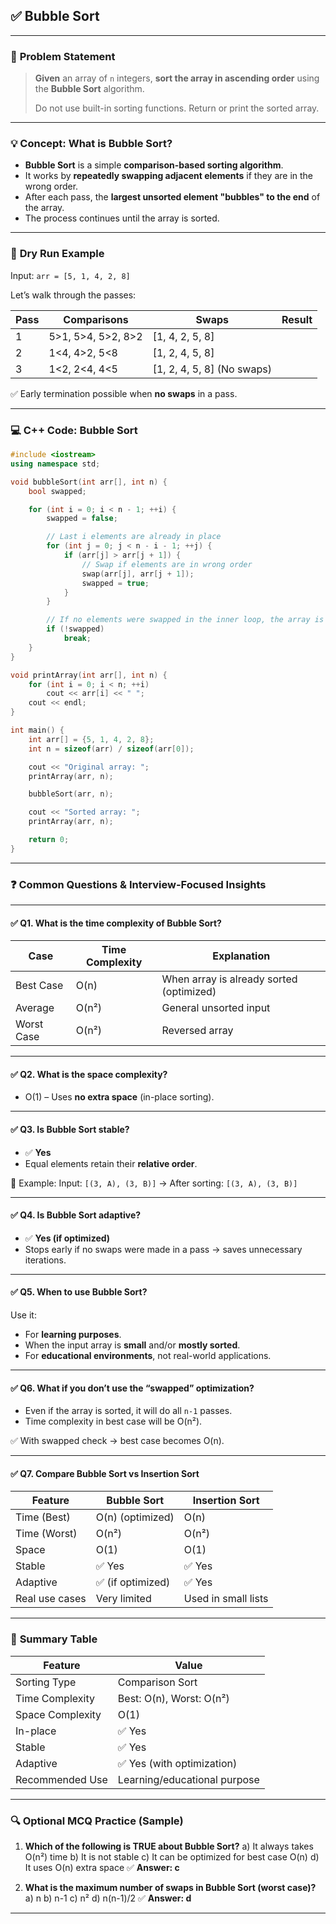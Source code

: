 

## ✅ **Bubble Sort**

---

### 🧩 **Problem Statement**

> **Given** an array of `n` integers, **sort the array in ascending order** using the **Bubble Sort** algorithm.
>
> Do not use built-in sorting functions.
> Return or print the sorted array.

---

### 💡 **Concept: What is Bubble Sort?**

* **Bubble Sort** is a simple **comparison-based sorting algorithm**.
* It works by **repeatedly swapping adjacent elements** if they are in the wrong order.
* After each pass, the **largest unsorted element "bubbles" to the end** of the array.
* The process continues until the array is sorted.

---

### 🔁 **Dry Run Example**

Input: `arr = [5, 1, 4, 2, 8]`

Let’s walk through the passes:

| Pass | Comparisons        | Swaps                       | Result |
| ---- | ------------------ | --------------------------- | ------ |
| 1    | 5>1, 5>4, 5>2, 8>2 | \[1, 4, 2, 5, 8]            |        |
| 2    | 1<4, 4>2, 5<8      | \[1, 2, 4, 5, 8]            |        |
| 3    | 1<2, 2<4, 4<5      | \[1, 2, 4, 5, 8] (No swaps) |        |

✅ Early termination possible when **no swaps** in a pass.

---

### 💻 **C++ Code: Bubble Sort**

```cpp
#include <iostream>
using namespace std;

void bubbleSort(int arr[], int n) {
    bool swapped;

    for (int i = 0; i < n - 1; ++i) {
        swapped = false;

        // Last i elements are already in place
        for (int j = 0; j < n - i - 1; ++j) {
            if (arr[j] > arr[j + 1]) {
                // Swap if elements are in wrong order
                swap(arr[j], arr[j + 1]);
                swapped = true;
            }
        }

        // If no elements were swapped in the inner loop, the array is sorted
        if (!swapped)
            break;
    }
}

void printArray(int arr[], int n) {
    for (int i = 0; i < n; ++i)
        cout << arr[i] << " ";
    cout << endl;
}

int main() {
    int arr[] = {5, 1, 4, 2, 8};
    int n = sizeof(arr) / sizeof(arr[0]);

    cout << "Original array: ";
    printArray(arr, n);

    bubbleSort(arr, n);

    cout << "Sorted array: ";
    printArray(arr, n);

    return 0;
}
```

---

### ❓ **Common Questions & Interview-Focused Insights**

---

#### ✅ **Q1. What is the time complexity of Bubble Sort?**

| Case       | Time Complexity | Explanation                              |
| ---------- | --------------- | ---------------------------------------- |
| Best Case  | O(n)            | When array is already sorted (optimized) |
| Average    | O(n²)           | General unsorted input                   |
| Worst Case | O(n²)           | Reversed array                           |

---

#### ✅ **Q2. What is the space complexity?**

* O(1) – Uses **no extra space** (in-place sorting).

---

#### ✅ **Q3. Is Bubble Sort stable?**

* ✅ **Yes**
* Equal elements retain their **relative order**.

🧠 Example:
Input: `[(3, A), (3, B)]` → After sorting: `[(3, A), (3, B)]`

---

#### ✅ **Q4. Is Bubble Sort adaptive?**

* ✅ **Yes (if optimized)**
* Stops early if no swaps were made in a pass → saves unnecessary iterations.

---

#### ✅ **Q5. When to use Bubble Sort?**

Use it:

* For **learning purposes**.
* When the input array is **small** and/or **mostly sorted**.
* For **educational environments**, not real-world applications.

---

#### ✅ **Q6. What if you don’t use the “swapped” optimization?**

* Even if the array is sorted, it will do all `n-1` passes.
* Time complexity in best case will be O(n²).

✅ With swapped check → best case becomes O(n).

---

#### ✅ **Q7. Compare Bubble Sort vs Insertion Sort**

| Feature        | Bubble Sort      | Insertion Sort      |
| -------------- | ---------------- | ------------------- |
| Time (Best)    | O(n) (optimized) | O(n)                |
| Time (Worst)   | O(n²)            | O(n²)               |
| Space          | O(1)             | O(1)                |
| Stable         | ✅ Yes            | ✅ Yes               |
| Adaptive       | ✅ (if optimized) | ✅ Yes               |
| Real use cases | Very limited     | Used in small lists |

---

### 📝 **Summary Table**

| Feature          | Value                        |
| ---------------- | ---------------------------- |
| Sorting Type     | Comparison Sort              |
| Time Complexity  | Best: O(n), Worst: O(n²)     |
| Space Complexity | O(1)                         |
| In-place         | ✅ Yes                        |
| Stable           | ✅ Yes                        |
| Adaptive         | ✅ Yes (with optimization)    |
| Recommended Use  | Learning/educational purpose |

---

### 🔍 Optional MCQ Practice (Sample)

1. **Which of the following is TRUE about Bubble Sort?**
   a) It always takes O(n²) time
   b) It is not stable
   c) It can be optimized for best case O(n)
   d) It uses O(n) extra space
   ✅ **Answer: c**

2. **What is the maximum number of swaps in Bubble Sort (worst case)?**
   a) n
   b) n-1
   c) n²
   d) n(n-1)/2
   ✅ **Answer: d**

---
